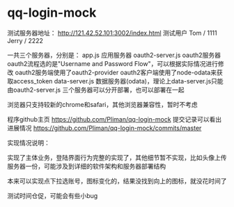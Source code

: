 # qq-login-mock

测试服务器地址：
http://121.42.52.101:3002/index.html
测试用户
Tom / 1111
Jerry / 2222

一共三个服务器，分别是：
app.js 应用服务器
oauth2-server.js oauth2服务器 oauth2流程选的是"Username and Password Flow"，可以根据实际情况进行修改
oauth2服务端使用了oauth2-provider oauth2客户端使用了node-odata来获取access_token
data-server.js 数据服务器(odata)，理论上data-server.js只能由oauth2-server.js
三个服务器可以分开部署，也可以部署在一起

浏览器只支持较新的chrome和safari，其他浏览器兼容性，暂时不考虑

程序github主页
https://github.com/Pliman/qq-login-mock
提交记录可以看出进展情况
https://github.com/Pliman/qq-login-mock/commits/master

实现情况说明：

实现了主体业务，登陆界面行为完整的实现了，其他细节暂不实现，比如头像上传服务器一份，可能涉及到详细的软件架构和服务器部署结构

本来可以实现点下拉选账号，图标变化的，结果没找到向上的图标，就没花时间了

测试时间仓促，可能会有些小bug